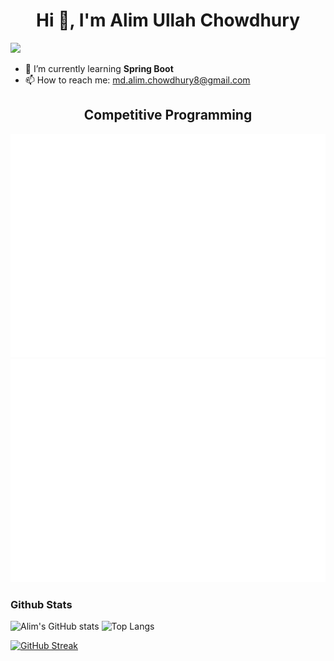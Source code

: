 <h1 align="center"> Hi 👋, I'm Alim Ullah Chowdhury</h1>


![](https://komarev.com/ghpvc/?username=AlimChowdhury)

- 🌱 I’m currently learning **Spring Boot**
- 📫 How to reach me: md.alim.chowdhury8@gmail.com

<!--
**AlimChowdhury/AlimChowdhury** is a ✨ _special_ ✨ repository because its `README.md` (this file) appears on your GitHub profile.

Here are some ideas to get you started:

- 🔭 I’m currently working on ...
- 👯 I’m looking to collaborate on ...
- 🤔 I’m looking for help with ...
- 💬 Ask me about ...
- 😄 Pronouns: ...
- ⚡ Fun fact: ...
-->



<h2 align="center"> Competitive Programming  </h2>


![](https://raw.githubusercontent.com/AlimChowdhury/cf-stats/main/output/light_card.svg#gh-dark-mode-only)
![](https://raw.githubusercontent.com/AlimChowdhury/cf-stats/main/output/light_card.svg)

### Github Stats
![Alim's GitHub stats](https://github-readme-stats.vercel.app/api?username=AlimChowdhury&show_icons=true)
![Top Langs](https://github-readme-stats.vercel.app/api/top-langs/?username=AlimChowdhury)


[![GitHub Streak](http://github-readme-streak-stats.herokuapp.com?user=AlimChowdhury)](https://git.io/streak-stats)

